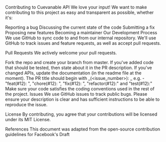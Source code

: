 Contributing to Cuevanable API
We love your input! We want to make contributing to this project as easy and transparent as possible, whether it's:

Reporting a bug
Discussing the current state of the code
Submitting a fix
Proposing new features
Becoming a maintainer
Our Development Process
We use GitHub to sync code to and from our internal repository. We'll use GitHub to track issues and feature requests, as well as accept pull requests.

Pull Requests
We actively welcome your pull requests.

Fork the repo and create your branch from master.
If you've added code that should be tested, then state about it in the PR description.
If you've changed APIs, update the documentation (in the readme file at the moment).
The PR title should begin with _(<issue_number>): _ e.g. - "feat(#12): ", "chore(#12): ", "fix(#12): ", "refactor(#12):" and "test(#12):"
Make sure your code satisfies the coding conventions used in the rest of the project.
Issues
We use GitHub issues to track public bugs. Please ensure your description is clear and has sufficient instructions to be able to reproduce the issue.

License
By contributing, you agree that your contributions will be licensed under its MIT License.

References
This document was adapted from the open-source contribution guidelines for Facebook's Draft
